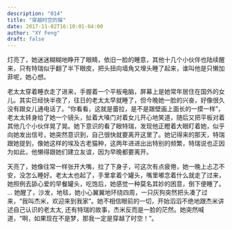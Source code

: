 ```yaml
---
description: "014"
title: "穿越时空的猫"
date: 2017-11-02T16:10:01-04:00
author: "XY Feng"
draft: false
---
```

灯亮了，她迷迷糊糊地睁开了眼睛，依旧一脸的睡意，其他十几个小伙伴也陆续醒来，只有特瑞似乎翻了半下眼皮，把头扭向墙角又埋头睡了起来，谁叫他是只懒加菲呢，她心想。

老太太穿着睡衣走了进来，手握着一个平板电脑，屏幕上是她常年居住在国外的女儿。其实已经快半夜了，往日的老太太早就睡了，但今晚她一脸的兴奋，好像很久没有跟女儿通电话了。“你看看，这就是蕾拉，是不是跟壁画上面长的一摸一样”，老太太转身给了她一个镜头，扯着大嗓门对着女儿开心地笑道，随后又把平板对着其他几个小伙伴晃了晃。她下意识的看了眼特瑞，发现他正瞪着大眼盯着她，似乎向她发出信号，她突然意识到，自己很快就要离开这里了。她记得来的那天，特瑞跟她提到，像她这样的埃及古老猫种，这两年进进出出特别的频繁，特瑞说也正因为如此，他懒得跟她们建立友谊，因为早晚都要离开。

天亮了，她像往常一样张开大嘴，拉了下身子，可这次有点疲倦，她一晚上忐忑不安，没怎么睡好。老太太也起了，手里拿着个罐头，嘴里嘟念着什么就走了过来，她照例去舔心爱的早餐罐头，吃饱后，她感觉一种莫名其妙的困意，倒下便睡了。
...
她醒了，沙发，地毯，她小心翼翼地环绕四周，一只灰狗突然把头凑了过来，“我叫杰米，欢迎来到我家”。她不相信眼前的一切，开始滔滔不绝地跟杰米讲述自己认识的老太太, 还有特瑞的故事，杰米反而是一脸的茫然。她突然喊道，“啊，如果现在不是梦，那我一定是穿越了时空！”。
